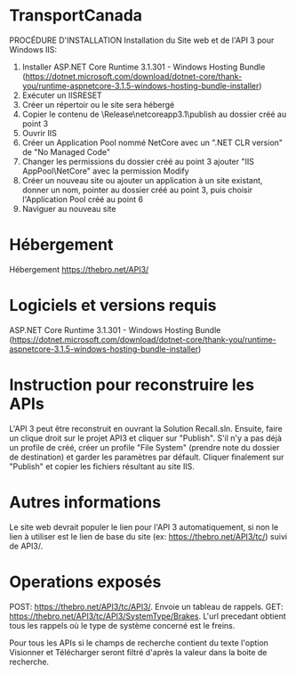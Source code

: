 # TransportCanada

PROCÉDURE D'INSTALLATION
Installation du Site web et de l'API 3 pour Windows IIS:
1. Installer ASP.NET Core Runtime 3.1.301 - Windows Hosting Bundle (https://dotnet.microsoft.com/download/dotnet-core/thank-you/runtime-aspnetcore-3.1.5-windows-hosting-bundle-installer)
2. Exécuter un IISRESET
3. Créer un répertoir ou le site sera hébergé
4. Copier le contenu de \Release\netcoreapp3.1\publish au dossier créé au point 3
5. Ouvrir IIS
6. Créer un Application Pool nommé NetCore avec un ".NET CLR version" de "No Managed Code"
7. Changer les permissions du dossier créé au point 3 ajouter "IIS AppPool\NetCore" avec la permission Modify
8. Créer un nouveau site ou ajouter un application à un site existant, donner un nom, pointer au dossier créé au point 3, puis choisir l'Application Pool créé au point 6
9. Naviguer au nouveau site

# Hébergement
Hébergement https://thebro.net/API3/


# Logiciels et versions requis
ASP.NET Core Runtime 3.1.301 - Windows Hosting Bundle (https://dotnet.microsoft.com/download/dotnet-core/thank-you/runtime-aspnetcore-3.1.5-windows-hosting-bundle-installer)


# Instruction pour reconstruire les APIs
L'API 3 peut être reconstruit en ouvrant la Solution Recall.sln. Ensuite, faire un clique droit sur le projet API3 et cliquer sur "Publish". S'il n'y a pas déjà un profile de créé, créer un profile "File System" (prendre note du dossier de destination) et garder les paramètres par défault. Cliquer finalement sur "Publish" et copier les fichiers résultant au site IIS.


# Autres informations
Le site web devrait populer le lien pour l'API 3 automatiquement, si non le lien à utiliser est le lien de base du site (ex:  https://thebro.net/API3/tc/) suivi de API3/.

# Operations exposés

POST: https://thebro.net/API3/tc/API3/. Envoie un tableau de rappels.
GET: https://thebro.net/API3/tc/API3/SystemType/Brakes. L'url precedant obtient tous les rappels où le type de système concerné est le freins.

Pour tous les APIs si le champs de recherche contient du texte l'option Visionner et Télécharger seront filtré d'après la valeur dans la boite de recherche.
